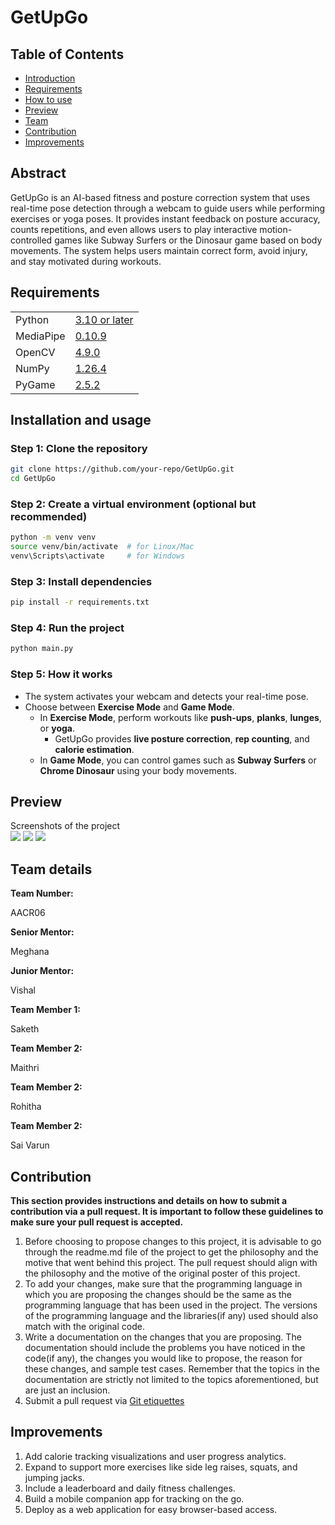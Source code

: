 # GetUpGo
<!-- <div style="display: flex; align-items: center;">
  <img src="https://github.com/your-repo/GetUpGo/preview/icon.png" alt="icon" style="height:100px;width:100px;">
</div> -->

## Table of Contents
- [Introduction](#introduction) <br>
- [Requirements](#requirements) <br>
- [How to use](#installation-and-usage) <br>
- [Preview](#previews) <br>
- [Team](#team-details) <br>
- [Contribution](#contribution) <br>
- [Improvements](#improvements) 

## Abstract
<p align="left">      
GetUpGo is an AI-based fitness and posture correction system that uses real-time pose detection through a webcam to guide users while performing exercises or yoga poses. It provides instant feedback on posture accuracy, counts repetitions, and even allows users to play interactive motion-controlled games like Subway Surfers or the Dinosaur game based on body movements. The system helps users maintain correct form, avoid injury, and stay motivated during workouts.
</p>

## Requirements
|||
|--|--|
| Python | [3.10 or later](https://www.python.org/downloads/) |
| MediaPipe | [0.10.9](https://developers.google.com/mediapipe) |
| OpenCV | [4.9.0](https://pypi.org/project/opencv-python/) |
| NumPy | [1.26.4](https://numpy.org/) |
| PyGame | [2.5.2](https://www.pygame.org/news) |

## Installation and usage

### Step 1: Clone the repository
```bash
git clone https://github.com/your-repo/GetUpGo.git
cd GetUpGo
```

### Step 2: Create a virtual environment (optional but recommended)
```bash
python -m venv venv
source venv/bin/activate  # for Linux/Mac
venv\Scripts\activate     # for Windows
```

### Step 3: Install dependencies
```bash
pip install -r requirements.txt
```

### Step 4: Run the project
```bash
python main.py
```

### Step 5: How it works
- The system activates your webcam and detects your real-time pose.  
- Choose between **Exercise Mode** and **Game Mode**.  
  - In **Exercise Mode**, perform workouts like **push-ups**, **planks**, **lunges**, or **yoga**.  
    - GetUpGo provides **live posture correction**, **rep counting**, and **calorie estimation**.  
  - In **Game Mode**, you can control games such as **Subway Surfers** or **Chrome Dinosaur** using your body movements.  


## Preview
Screenshots of the project<br>
<img src="https://github.com/AAC-Open-Source-Pool/25AACR06/blob/main/preview%20images/3.png">
<img src="https://github.com/AAC-Open-Source-Pool/25AACR06/blob/main/preview%20images/1.png">
<img src="https://github.com/AAC-Open-Source-Pool/25AACR06/blob/main/preview%20images/2.png">

## Team details
<b>Team Number:</b> <p>AACR06</p>
<b>Senior Mentor:</b> <p>Meghana</p>
<b>Junior Mentor:</b> <p>Vishal</p>
<b>Team Member 1:</b> <p>Saketh</p>
<b>Team Member 2:</b> <p>Maithri</p>
<b>Team Member 2:</b> <p>Rohitha</p>
<b>Team Member 2:</b> <p>Sai Varun</p>

## Contribution 
**This section provides instructions and details on how to submit a contribution via a pull request. It is important to follow these guidelines to make sure your pull request is accepted.**
1. Before choosing to propose changes to this project, it is advisable to go through the readme.md file of the project to get the philosophy and the motive that went behind this project. The pull request should align with the philosophy and the motive of the original poster of this project.
2. To add your changes, make sure that the programming language in which you are proposing the changes should be the same as the programming language that has been used in the project. The versions of the programming language and the libraries(if any) used should also match with the original code.
3. Write a documentation on the changes that you are proposing. The documentation should include the problems you have noticed in the code(if any), the changes you would like to propose, the reason for these changes, and sample test cases. Remember that the topics in the documentation are strictly not limited to the topics aforementioned, but are just an inclusion.
4. Submit a pull request via [Git etiquettes](https://gist.github.com/mikepea/863f63d6e37281e329f8) 

## Improvements
1. Add calorie tracking visualizations and user progress analytics.
2. Expand to support more exercises like side leg raises, squats, and jumping jacks.
3. Include a leaderboard and daily fitness challenges.
4. Build a mobile companion app for tracking on the go.
5. Deploy as a web application for easy browser-based access.
